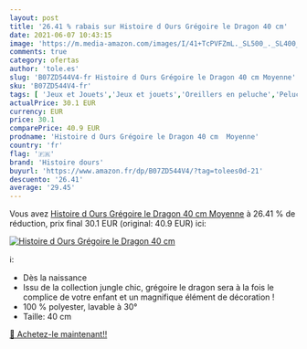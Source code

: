 ```yaml
---
layout: post
title: '26.41 % rabais sur Histoire d Ours Grégoire le Dragon 40 cm'
date: 2021-06-07 10:43:15
image: 'https://m.media-amazon.com/images/I/41+TcPVFZmL._SL500_._SL400_.jpg'
comments: true
category: ofertas
author: 'tole.es'
slug: 'B07ZD544V4-fr Histoire d Ours Grégoire le Dragon 40 cm Moyenne'
sku: 'B07ZD544V4-fr'
tags: [ 'Jeux et Jouets','Jeux et jouets','Oreillers en peluche','Peluches','histoire dours', ]
actualPrice: 30.1 EUR
currency: EUR
price: 30.1
comparePrice: 40.9 EUR
prodname: 'Histoire d Ours Grégoire le Dragon 40 cm  Moyenne'
country: 'fr'
flag: '🇫🇷'
brand: 'Histoire dours'
buyurl: 'https://www.amazon.fr/dp/B07ZD544V4/?tag=tolees0d-21'
descuento: '26.41'
average: '29.45'
---
```


Vous avez [Histoire d Ours Grégoire le Dragon 40 cm  Moyenne](https://www.amazon.fr/dp/B07ZD544V4/?tag=tolees0d-21)  à  26.41 % de réduction, prix final  30.1 EUR (original: 40.9 EUR) ici:

[![Histoire d Ours Grégoire le Dragon 40 cm](https://m.media-amazon.com/images/I/41+TcPVFZmL._SL500_._SL400_.jpg)](https://www.amazon.fr/dp/B07ZD544V4/?tag=tolees0d-21)

ℹ️:

- Dès la naissance
- Issu de la collection jungle chic, grégoire le dragon sera à la fois le complice de votre enfant et un magnifique élément de décoration !
- 100 % polyester, lavable à 30°
- Taille: 40 cm

[🛒 Achetez-le maintenant!!](https://www.amazon.fr/dp/B07ZD544V4/?tag=tolees0d-21)
